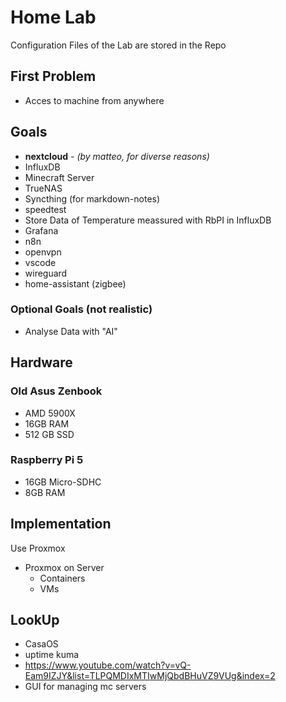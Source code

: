 # Home Lab
Configuration Files of the Lab are stored in the Repo
## First Problem
- Acces to machine from anywhere
## Goals
- **nextcloud** - *(by matteo, for diverse reasons)*
- InfluxDB
- Minecraft Server
- TrueNAS
- Syncthing (for markdown-notes)
- speedtest
- Store Data of Temperature meassured with RbPI in InfluxDB
- Grafana
- n8n
- openvpn
- vscode
- wireguard
- home-assistant (zigbee)
### Optional Goals (not realistic)
- Analyse Data with "AI"

## Hardware
### Old Asus Zenbook
- AMD 5900X
- 16GB RAM
- 512 GB SSD
### Raspberry Pi 5
- 16GB Micro-SDHC
- 8GB RAM

## Implementation
Use Proxmox
- Proxmox on Server
  - Containers
  - VMs

## LookUp
- CasaOS
- uptime kuma
- https://www.youtube.com/watch?v=vQ-Eam9IZJY&list=TLPQMDIxMTIwMjQbdBHuVZ9VUg&index=2
- GUI for managing mc servers



